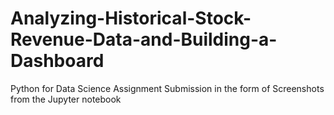 # Analyzing-Historical-Stock-Revenue-Data-and-Building-a-Dashboard
Python for Data Science Assignment Submission in the form of Screenshots from the Jupyter notebook
